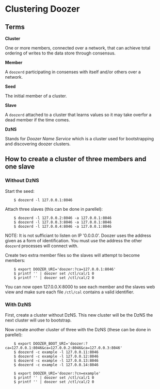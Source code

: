 # Clustering Doozer

## Terms

**Cluster**
	
One or more members, connected over a network, that can achieve total ordering of writes to the data store through consensus.

**Member**

A `doozerd` participating in consenses with itself and/or others over a network.

**Seed**

The initial member of a cluster.

**Slave**

A `doozerd` attached to a cluster that learns values so it may take overfor a dead member if the time comes.

**DzNS**

Stands for *Doozer Name Service* which is a cluster used for bootstrapping and discovering doozer clusters.

## How to create a cluster of three members and one slave

### Without DzNS

Start the seed:

		$ doozerd -l 127.0.0.1:8046

Attach three slaves (this can be done in parellel):

		$ doozerd -l 127.0.0.2:8046 -a 127.0.0.1:8046
		$ doozerd -l 127.0.0.3:8046 -a 127.0.0.1:8046
		$ doozerd -l 127.0.0.4:8046 -a 127.0.0.1:8046

NOTE:  It is not sufficiant to listen on IP '0.0.0.0'.  Doozer uses the address given as a form of identification.  You must use the address the other `doozerd` processes will connect with.

Create two extra member files so the slaves will attempt to become members:

		$ export DOOZER_URI='doozer:?ca=127.0.0.1:8046'
		$ printf '' | doozer set /ctl/cal/1 0
		$ printf '' | doozer set /ctl/cal/2 0

You can now open 127.0.0.X:8000 to see each member and the slaves web view and make sure each file `/ctl/cal` contains a valid identifier.

### With DzNS

First, create a cluster without DzNS.  This new cluster will be the DzNS the next cluster will use to bootstrap.

Now create another cluster of three with the DzNS (these can be done in parellel):

		$ export DOOZER_BOOT_URI='doozer:?ca=127.0.0.1:8046&ca=127.0.0.2:8046&ca=127.0.0.3:8046'
		$ doozerd -c example -l 127.0.0.11:8046
		$ doozerd -c example -l 127.0.0.12:8046
		$ doozerd -c example -l 127.0.0.13:8046
		$ doozerd -c example -l 127.0.0.14:8046

		$ export DOOZER_URI='doozer:?cn=example'
		$ printf '' | doozer set /ctl/cal/1 0
		$ printf '' | doozer set /ctl/cal/2 0

